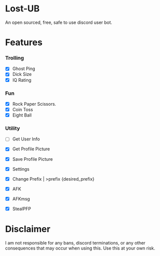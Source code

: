# Lost-UB
 An open sourced, free, safe to use discord user bot.

# Features
### Trolling
- [x] Ghost Ping
- [x] Dick Size
- [x] IQ Rating

### Fun
- [x] Rock Paper Scissors.
- [x] Coin Toss
- [x] Eight Ball

### Utility
- [ ] Get User Info
- [x] Get Profile Picture
- [x] Save Profile Picture
- [x] Settings
- [x] Change Prefix | >prefix {desired_prefix}
- [x] AFK
- [x] AFKmsg
- [x] StealPFP


# Disclaimer
I am not responsible for any bans, discord terminations, or any other consequences that may occur when using this.
Use this at your own risk.